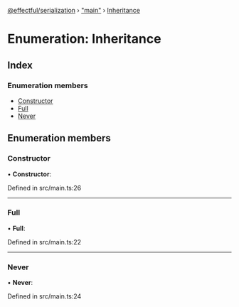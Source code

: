 [@effectful/serialization](../README.md) › ["main"](../modules/_main_.md) › [Inheritance](_main_.inheritance.md)

# Enumeration: Inheritance

## Index

### Enumeration members

* [Constructor](_main_.inheritance.md#constructor)
* [Full](_main_.inheritance.md#full)
* [Never](_main_.inheritance.md#never)

## Enumeration members

###  Constructor

• **Constructor**:

Defined in src/main.ts:26

___

###  Full

• **Full**:

Defined in src/main.ts:22

___

###  Never

• **Never**:

Defined in src/main.ts:24
